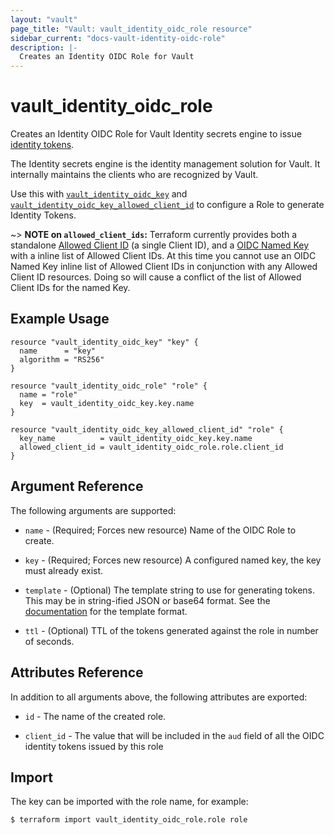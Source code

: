 ```yaml
---
layout: "vault"
page_title: "Vault: vault_identity_oidc_role resource"
sidebar_current: "docs-vault-identity-oidc-role"
description: |-
  Creates an Identity OIDC Role for Vault
---
```


# vault\_identity\_oidc\_role

Creates an Identity OIDC Role for Vault Identity secrets engine to issue
[identity tokens](https://www.vaultproject.io/docs/secrets/identity/index.html#identity-tokens).

The Identity secrets engine is the identity management solution for Vault. It internally maintains
the clients who are recognized by Vault.

Use this with [`vault_identity_oidc_key`](identity_oidc_key.html)
and [`vault_identity_oidc_key_allowed_client_id`](identity_oidc_key_allowed_client_id.html)
to configure a Role to generate Identity Tokens.

~> **NOTE on `allowed_client_ids`:** Terraform currently
provides both a standalone [Allowed Client ID](identity_oidc_key_allowed_client_id.html) (a single
Client ID), and a [OIDC Named Key](identity_oidc_key.html) with a inline list of Allowed Client IDs.
At this time you cannot use an OIDC Named Key inline list of Allowed Client IDs
in conjunction with any Allowed Client ID resources. Doing so will cause
a conflict of the list of Allowed Client IDs for the named Key.

## Example Usage

```hcl
resource "vault_identity_oidc_key" "key" {
  name      = "key"
  algorithm = "RS256"
}

resource "vault_identity_oidc_role" "role" {
  name = "role"
  key  = vault_identity_oidc_key.key.name
}

resource "vault_identity_oidc_key_allowed_client_id" "role" {
  key_name          = vault_identity_oidc_key.key.name
  allowed_client_id = vault_identity_oidc_role.role.client_id
}
```

## Argument Reference

The following arguments are supported:

* `name` - (Required; Forces new resource) Name of the OIDC Role to create.

* `key` - (Required; Forces new resource) A configured named key, the key must already exist.

* `template` - (Optional) The template string to use for generating tokens. This may be in
  string-ified JSON or base64 format. See the
  [documentation](https://www.vaultproject.io/docs/secrets/identity/index.html#token-contents-and-templates)
  for the template format.

* `ttl` - (Optional) TTL of the tokens generated against the role in number of seconds.

## Attributes Reference

In addition to all arguments above, the following attributes are exported:

* `id` - The name of the created role.

* `client_id` - The value that will be included in the `aud` field of all the OIDC identity
  tokens issued by this role

## Import

The key can be imported with the role name, for example:

```
$ terraform import vault_identity_oidc_role.role role
```
